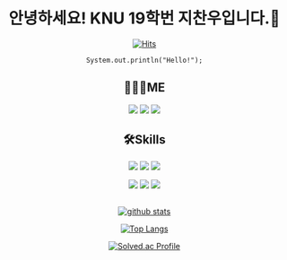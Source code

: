 <div align="center">
  
# 안녕하세요! KNU 19학번 지찬우입니다.👋
  
[![Hits](https://hits.seeyoufarm.com/api/count/incr/badge.svg?url=https%3A%2F%2Fgithub.com%2Fjcw1031&count_bg=%232F6DC4&title_bg=%23555555&icon=github.svg&icon_color=%23EDEDED&title=hits&edge_flat=false)](https://hits.seeyoufarm.com)
  
<pre><code>System.out.println("Hello!");</code></pre>

## 🙋🏻‍♂️ME
<a href="https://woopaca.notion.site/635f5ea18d264ea9be3604209991c184" target="_blank"><img src="https://img.shields.io/badge/Notion-272727?style=flat&logo=Notion&logoColor=white"/></a>
<a href="https://www.instagram.com/j_chanoo/" target="_blank"><img src="https://img.shields.io/badge/Instagram-E4405F?style=flat&logo=Instagram&logoColor=white"/></a>
<a href="https://velog.io/@jcw1031" target="_blank"><img src="https://img.shields.io/badge/Velog-20C997?style=flat&logo=Velog&logoColor=white"/></a>

## 🛠Skills
<a href="https://www.oracle.com/java/" target="_blank"><img src="https://img.shields.io/badge/JAVA-fc3838?style=flat&logo=Java&logoColor=white"/></a>
<a href="https://www.python.org" target="_blank"><img src="https://img.shields.io/badge/Python-357cb2?style=flat&logo=Python&logoColor=white"/></a>
<a href="https://www.javascript.com" target="_blank"><img src="https://img.shields.io/badge/JavaScript-f5da42?style=flat&logo=Javascript&logoColor=white"/></a>

<a href="https://reactjs.org" target="_blank"><img src="https://img.shields.io/badge/React-60d5f2?style=flat&logo=React&logoColor=white"/></a>
<a href="https://www.swift.org" target="_blank"><img src="https://img.shields.io/badge/Swift-F57542?style=flat&logo=Swift&logoColor=white"/></a>
<a href="https://flutter.dev" target="_blank"><img src="https://img.shields.io/badge/Flutter-3776AB?style=flat&logo=Flutter&logoColor=white"/></a>
##

[![github stats](https://github-readme-stats.vercel.app/api?username=jcw1031&theme=tokyonight&show_icons=true&hide_border=true)](https://github.com/jcw1031)

[![Top Langs](https://github-readme-stats.vercel.app/api/top-langs/?username=jcw1031&langs_count=10&theme=tokyonight&layout=compact)](https://github.com/jcw1031)

[![Solved.ac Profile](http://mazassumnida.wtf/api/v2/generate_badge?boj=jcw1031)](https://solved.ac/jcw1031/)

</div>
